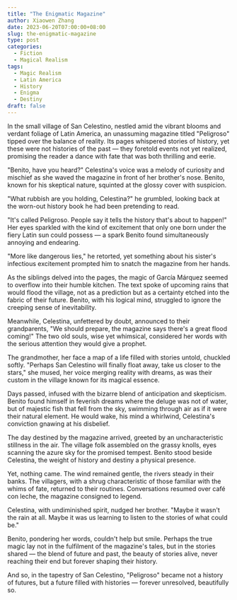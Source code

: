 ```yaml
---
title: "The Enigmatic Magazine"
author: Xiaowen Zhang
date: 2023-06-20T07:00:00+08:00
slug: the-enigmatic-magazine
type: post
categories:
  - Fiction
  - Magical Realism
tags:
  - Magic Realism
  - Latin America
  - History
  - Enigma
  - Destiny
draft: false
---
```


In the small village of San Celestino, nestled amid the vibrant blooms and verdant foliage of Latin America, an unassuming magazine titled "Peligroso" tipped over the balance of reality. Its pages whispered stories of history, yet these were not histories of the past — they foretold events not yet realized, promising the reader a dance with fate that was both thrilling and eerie.

"Benito, have you heard?" Celestina's voice was a melody of curiosity and mischief as she waved the magazine in front of her brother's nose. Benito, known for his skeptical nature, squinted at the glossy cover with suspicion. 

"What rubbish are you holding, Celestina?" he grumbled, looking back at the worn-out history book he had been pretending to read.

"It's called Peligroso. People say it tells the history that's about to happen!" Her eyes sparkled with the kind of excitement that only one born under the fiery Latin sun could possess — a spark Benito found simultaneously annoying and endearing.

"More like dangerous lies," he retorted, yet something about his sister's infectious excitement prompted him to snatch the magazine from her hands.

As the siblings delved into the pages, the magic of García Márquez seemed to overflow into their humble kitchen. The text spoke of upcoming rains that would flood the village, not as a prediction but as a certainty etched into the fabric of their future. Benito, with his logical mind, struggled to ignore the creeping sense of inevitability.

Meanwhile, Celestina, unfettered by doubt, announced to their grandparents, "We should prepare, the magazine says there's a great flood coming!" The two old souls, wise yet whimsical, considered her words with the serious attention they would give a prophet.

The grandmother, her face a map of a life filled with stories untold, chuckled softly. "Perhaps San Celestino will finally float away, take us closer to the stars," she mused, her voice merging reality with dreams, as was their custom in the village known for its magical essence.

Days passed, infused with the bizarre blend of anticipation and skepticism. Benito found himself in feverish dreams where the deluge was not of water, but of majestic fish that fell from the sky, swimming through air as if it were their natural element. He would wake, his mind a whirlwind, Celestina's conviction gnawing at his disbelief.

The day destined by the magazine arrived, greeted by an uncharacteristic stillness in the air. The village folk assembled on the grassy knolls, eyes scanning the azure sky for the promised tempest. Benito stood beside Celestina, the weight of history and destiny a physical presence.

Yet, nothing came. The wind remained gentle, the rivers steady in their banks. The villagers, with a shrug characteristic of those familiar with the whims of fate, returned to their routines. Conversations resumed over café con leche, the magazine consigned to legend.

Celestina, with undiminished spirit, nudged her brother. "Maybe it wasn't the rain at all. Maybe it was us learning to listen to the stories of what could be."

Benito, pondering her words, couldn't help but smile. Perhaps the true magic lay not in the fulfilment of the magazine's tales, but in the stories shared — the blend of future and past, the beauty of stories alive, never reaching their end but forever shaping their history.

And so, in the tapestry of San Celestino, "Peligroso" became not a history of futures, but a future filled with histories — forever unresolved, beautifully so.